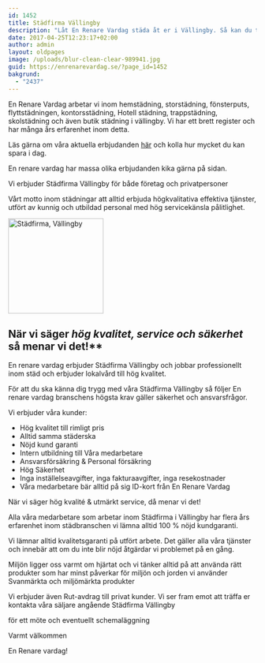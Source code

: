 ```yaml
---
id: 1452
title: Städfirma Vällingby
description: "Låt En Renare Vardag städa åt er i Vällingby. Så kan du tänka på annat."
date: 2017-04-25T12:23:17+02:00
author: admin
layout: oldpages
image: /uploads/blur-clean-clear-989941.jpg
guid: https://enrenarevardag.se/?page_id=1452
bakgrund:
  - "2437"
---
```

En Renare Vardag arbetar vi inom hemstädning, storstädning, fönsterputs, flyttstädningen, kontorsstädning, Hotell städning, trappstädning, skolstädning och även butik städning i vällingby. Vi har ett brett register och har många års erfarenhet inom detta.

Läs gärna om våra aktuella erbjudanden [här](https://enrenarevardag.se/erbjudanden/) och kolla hur mycket du kan spara i dag.

En renare vardag har massa olika erbjudanden kika gärna på sidan.

Vi erbjuder Städfirma Vällingby för både företag och privatpersoner

Vårt motto inom städningar att alltid erbjuda högkvalitativa effektiva tjänster, utfört av kunnig och utbildad personal med hög servicekänsla pålitlighet.

[<img class="wp-image-1453 aligncenter" src="https://enrenarevardag.se/wp-content/uploads/2017/04/Flyttstädning-15-300x300.jpg" alt="Städfirma, Vällingby " width="193" height="193" srcset="https://enrenarevardag.se/wp-content/uploads/2017/04/Flyttstädning-15-300x300.jpg 300w, https://enrenarevardag.se/wp-content/uploads/2017/04/Flyttstädning-15-150x150.jpg 150w, https://enrenarevardag.se/wp-content/uploads/2017/04/Flyttstädning-15-125x125.jpg 125w, https://enrenarevardag.se/wp-content/uploads/2017/04/Flyttstädning-15.jpg 450w" sizes="(max-width: 193px) 100vw, 193px" />](https://enrenarevardag.se/pris/) 

## När vi säger _hög kvalitet, service och säkerhet_ så menar vi det!**

En renare vardag erbjuder Städfirma Vällingby och jobbar professionellt inom städ och erbjuder lokalvård till hög kvalitet.

För att du ska känna dig trygg med våra Städfirma Vällingby så följer En renare vardag branschens högsta krav gäller säkerhet och ansvarsfrågor.

Vi erbjuder våra kunder:

  * Hög kvalitet till rimligt pris
  * Alltid samma städerska
  * Nöjd kund garanti
  * Intern utbildning till Våra medarbetare
  * Ansvarsförsäkring & Personal försäkring
  * Hög Säkerhet
  * Inga inställelseavgifter, inga fakturaavgifter, inga resekostnader
  * Våra medarbetare bär alltid på sig ID-kort från En Renare Vardag

När vi säger hög kvalité & utmärkt service, då menar vi det!

Alla våra medarbetare som arbetar inom Städfirma i Vällingby har flera års erfarenhet inom städbranschen vi lämna alltid 100 % nöjd kundgaranti.

Vi lämnar alltid kvalitetsgaranti på utfört arbete. Det gäller alla våra tjänster och innebär att om du inte blir nöjd åtgärdar vi problemet på en gång.

Miljön ligger oss varmt om hjärtat och vi tänker alltid på att använda rätt produkter som har minst påverkar för miljön och jorden vi använder Svanmärkta och miljömärkta produkter

Vi erbjuder även Rut-avdrag till privat kunder. Vi ser fram emot att träffa er kontakta våra säljare angående Städfirma Vällingby

för ett möte och eventuellt schemaläggning

Varmt välkommen

En Renare vardag!